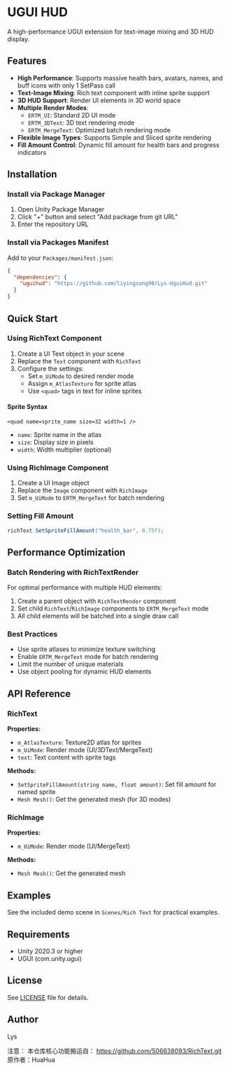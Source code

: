 # UGUI HUD

A high-performance UGUI extension for text-image mixing and 3D HUD display.

## Features

- **High Performance**: Supports massive health bars, avatars, names, and buff icons with only 1 SetPass call
- **Text-Image Mixing**: Rich text component with inline sprite support
- **3D HUD Support**: Render UI elements in 3D world space
- **Multiple Render Modes**:
  - `ERTM_UI`: Standard 2D UI mode
  - `ERTM_3DText`: 3D text rendering mode
  - `ERTM_MergeText`: Optimized batch rendering mode
- **Flexible Image Types**: Supports Simple and Sliced sprite rendering
- **Fill Amount Control**: Dynamic fill amount for health bars and progress indicators

## Installation

### Install via Package Manager

1. Open Unity Package Manager
2. Click "+" button and select "Add package from git URL"
3. Enter the repository URL

### Install via Packages Manifest

Add to your `Packages/manifest.json`:

```json
{
  "dependencies": {
    "uguihud": "https://github.com/liyingsong99/Lys-UguiHud.git"
  }
}
```

## Quick Start

### Using RichText Component

1. Create a UI Text object in your scene
2. Replace the `Text` component with `RichText`
3. Configure the settings:
   - Set `m_UiMode` to desired render mode
   - Assign `m_AtlasTexture` for sprite atlas
   - Use `<quad>` tags in text for inline sprites

#### Sprite Syntax

```
<quad name=sprite_name size=32 width=1 />
```

- `name`: Sprite name in the atlas
- `size`: Display size in pixels
- `width`: Width multiplier (optional)

### Using RichImage Component

1. Create a UI Image object
2. Replace the `Image` component with `RichImage`
3. Set `m_UiMode` to `ERTM_MergeText` for batch rendering

### Setting Fill Amount

```csharp
richText.SetSpriteFillAmount("health_bar", 0.75f);
```

## Performance Optimization

### Batch Rendering with RichTextRender

For optimal performance with multiple HUD elements:

1. Create a parent object with `RichTextRender` component
2. Set child `RichText`/`RichImage` components to `ERTM_MergeText` mode
3. All child elements will be batched into a single draw call

### Best Practices

- Use sprite atlases to minimize texture switching
- Enable `ERTM_MergeText` mode for batch rendering
- Limit the number of unique materials
- Use object pooling for dynamic HUD elements

## API Reference

### RichText

**Properties:**

- `m_AtlasTexture`: Texture2D atlas for sprites
- `m_UiMode`: Render mode (UI/3DText/MergeText)
- `text`: Text content with sprite tags

**Methods:**

- `SetSpriteFillAmount(string name, float amount)`: Set fill amount for named sprite
- `Mesh Mesh()`: Get the generated mesh (for 3D modes)

### RichImage

**Properties:**

- `m_UiMode`: Render mode (UI/MergeText)

**Methods:**

- `Mesh Mesh()`: Get the generated mesh

## Examples

See the included demo scene in `Scenes/Rich Text` for practical examples.

## Requirements

- Unity 2020.3 or higher
- UGUI (com.unity.ugui)

## License

See [LICENSE](LICENSE) file for details.

## Author

Lys

注意： 本仓库核心功能搬运自： <https://github.com/506638093/RichText.git>
原作者：HuaHua
